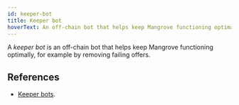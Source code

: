 ```yaml
---
id: keeper-bot
title: Keeper bot
hoverText: An off-chain bot that helps keep Mangrove functioning optimally.
---
```


A _keeper bot_ is an off-chain bot that helps keep Mangrove functioning optimally, for example by removing failing offers.

## References

* [Keeper bots](keeper-bot.md).
